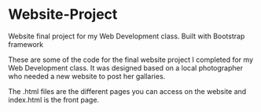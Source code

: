 # Website-Project
Website final project for my Web Development class. Built with Bootstrap framework

These are some of the code for the final website project I completed for my Web Development class. It was designed based on a local
photographer who needed a new website to post her gallaries. 

The .html files are the different pages you can access on the website and index.html is the front page.
